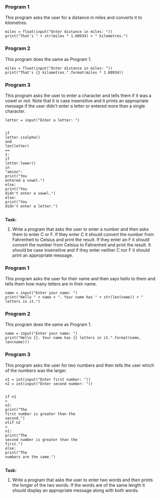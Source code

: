 <h3 id="program-1">Program 1</h3>
<p>This program asks the user for a distance in miles and converts it to kilometres.</p>
<pre class=" language-python"><code class="prism  language-python">miles <span class="token operator">=</span> <span class="token builtin">float</span><span class="token punctuation">(</span><span class="token builtin">input</span><span class="token punctuation">(</span><span class="token string">"Enter distance in miles: "</span><span class="token punctuation">)</span><span class="token punctuation">)</span>
<span class="token keyword">print</span><span class="token punctuation">(</span><span class="token string">"That's "</span> <span class="token operator">+</span> <span class="token builtin">str</span><span class="token punctuation">(</span>miles <span class="token operator">*</span> <span class="token number">1.60934</span><span class="token punctuation">)</span> <span class="token operator">+</span> <span class="token string">" kilometres."</span><span class="token punctuation">)</span>
</code></pre>
<h3 id="program-2">Program 2</h3>
<p>This program does the same as Program 1.</p>
<pre class=" language-python"><code class="prism  language-python">miles <span class="token operator">=</span> <span class="token builtin">float</span><span class="token punctuation">(</span><span class="token builtin">input</span><span class="token punctuation">(</span><span class="token string">"Enter distance in miles: "</span><span class="token punctuation">)</span><span class="token punctuation">)</span>
<span class="token keyword">print</span><span class="token punctuation">(</span><span class="token string">"That's {} kilometres."</span><span class="token punctuation">.</span><span class="token builtin">format</span><span class="token punctuation">(</span>miles <span class="token operator">*</span> <span class="token number">1.60934</span><span class="token punctuation">)</span><span class="token punctuation">)</span>
</code></pre>
<h3 id="program-3">Program 3</h3>
<p>This program asks the user to enter a character and tells them if it was a vowel or not. Note that it is case insensitive and it prints an appropriate message if the user didn’t enter a letter or entered more than a single character.</p>
<pre class=" language-python"><code class="prism  language-python">letter <span class="token operator">=</span> <span class="token builtin">input</span><span class="token punctuation">(</span><span class="token string">"Enter a letter: "</span><span class="token punctuation">)</span>


<span class="token keyword">if</span> letter<span class="token punctuation">.</span>isalpha<span class="token punctuation">(</span><span class="token punctuation">)</span> <span class="token operator">and</span> <span class="token builtin">len</span><span class="token punctuation">(</span>letter<span class="token punctuation">)</span> <span class="token operator">==</span> <span class="token number">1</span><span class="token punctuation">:</span>
    <span class="token keyword">if</span> letter<span class="token punctuation">.</span>lower<span class="token punctuation">(</span><span class="token punctuation">)</span> <span class="token keyword">in</span> <span class="token string">"aeiou"</span><span class="token punctuation">:</span>
        <span class="token keyword">print</span><span class="token punctuation">(</span><span class="token string">"You entered a vowel."</span><span class="token punctuation">)</span>
    <span class="token keyword">else</span><span class="token punctuation">:</span>
        <span class="token keyword">print</span><span class="token punctuation">(</span><span class="token string">"You didn't enter a vowel."</span><span class="token punctuation">)</span>
<span class="token keyword">else</span><span class="token punctuation">:</span>
    <span class="token keyword">print</span><span class="token punctuation">(</span><span class="token string">"You didn't enter a letter."</span><span class="token punctuation">)</span>
</code></pre>
<p><strong>Task:</strong></p>
<ol>
<li>Write a program that asks the user to enter a number and then asks them to enter C or F. If they enter C it should convert the number from Fahrenheit to Celsius and print the result. If they enter an F it should convert the number from Celsius to Fahrenheit and print the result. It should be case insensitive and if they enter neither C nor F it should print an appropriate message.</li>
</ol>
<h3 id="program-1-1">Program 1</h3>
<p>This program asks the user for their name and then says hello to them and tells them how many letters are in their name.</p>
<pre class=" language-python"><code class="prism  language-python">name <span class="token operator">=</span> <span class="token builtin">input</span><span class="token punctuation">(</span><span class="token string">"Enter your name: "</span><span class="token punctuation">)</span>
<span class="token keyword">print</span><span class="token punctuation">(</span><span class="token string">"Hello "</span> <span class="token operator">+</span> name <span class="token operator">+</span> <span class="token string">". Your name has "</span> <span class="token operator">+</span> <span class="token builtin">str</span><span class="token punctuation">(</span><span class="token builtin">len</span><span class="token punctuation">(</span>name<span class="token punctuation">)</span><span class="token punctuation">)</span> <span class="token operator">+</span> <span class="token string">" letters in it."</span><span class="token punctuation">)</span>
</code></pre>
<h3 id="program-2-1">Program 2</h3>
<p>This program does the same as Program 1.</p>
<pre class=" language-python"><code class="prism  language-python">name <span class="token operator">=</span> <span class="token builtin">input</span><span class="token punctuation">(</span><span class="token string">"Enter your name: "</span><span class="token punctuation">)</span>
<span class="token keyword">print</span><span class="token punctuation">(</span><span class="token string">"Hello {}. Your name has {} letters in it."</span><span class="token punctuation">.</span><span class="token builtin">format</span><span class="token punctuation">(</span>name<span class="token punctuation">,</span> <span class="token builtin">len</span><span class="token punctuation">(</span>name<span class="token punctuation">)</span><span class="token punctuation">)</span><span class="token punctuation">)</span>
</code></pre>
<h3 id="program-3-1">Program 3</h3>
<p>This program asks the user for two numbers and then tells the user which of the numbers was the larger.</p>
<pre class=" language-python"><code class="prism  language-python">n1 <span class="token operator">=</span> <span class="token builtin">int</span><span class="token punctuation">(</span><span class="token builtin">input</span><span class="token punctuation">(</span><span class="token string">"Enter first number: "</span><span class="token punctuation">)</span><span class="token punctuation">)</span>
n2 <span class="token operator">=</span> <span class="token builtin">int</span><span class="token punctuation">(</span><span class="token builtin">input</span><span class="token punctuation">(</span><span class="token string">"Enter second number: "</span><span class="token punctuation">)</span><span class="token punctuation">)</span>


<span class="token keyword">if</span> n1 <span class="token operator">&gt;</span> n2<span class="token punctuation">:</span>
    <span class="token keyword">print</span><span class="token punctuation">(</span><span class="token string">"The first number is greater than the second."</span><span class="token punctuation">)</span>
<span class="token keyword">elif</span> n2 <span class="token operator">&gt;</span> n1<span class="token punctuation">:</span>
    <span class="token keyword">print</span><span class="token punctuation">(</span><span class="token string">"The second number is greater than the first."</span><span class="token punctuation">)</span>
<span class="token keyword">else</span><span class="token punctuation">:</span>
    <span class="token keyword">print</span><span class="token punctuation">(</span><span class="token string">"The numbers are the same."</span><span class="token punctuation">)</span>
</code></pre>
<p><strong>Task:</strong></p>
<ol>
<li>Write a program that asks the user to enter two words and then prints the longer of the two words. If the words are of the same length it should display an appropriate message along with both words.</li>
</ol>


